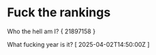 # Fuck the rankings

Who the hell am I?
{ 21897158 }

What fucking year is it?
[ 2025-04-02T14:50:00Z ]
